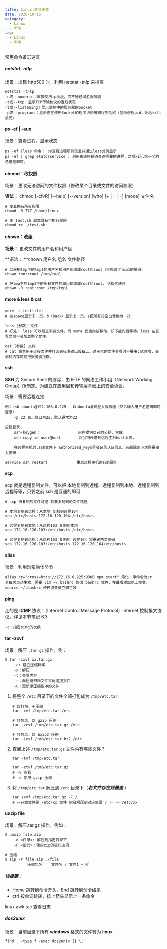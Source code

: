 ```yaml
---
title: Linux 命令速查
date: 2020-10-16
category:
  - Linux
  - 命令
tag:
  - Linux
  - 命令
---
```


常用命令备忘速查

<!--more-->

##### netstat -ntlp

场景：出现 http500 时，利用 netstat -tnlp 来排查

```shell
netstat -tnlp
-n或--numeric：直接使用ip地址，而不通过域名服务器
-t或--tcp：显示TCP传输协议的连线状况
-l或--listening：显示监控中的服务器的Socket
-p或--programs：显示正在使用Socket的程序识别码和程序名称（显示进程pid，配合kill杀死）
```

#### ps -ef | -aux

场景：查看进程，显示状态

```shell
ps -ef |less 命令： ps查看进程所有信息并通过less分页显示
ps -ef | grep etutorservice : 利用管道符精确查询需要的进程，之后kill第一个的总进程即可。
```

#### chmod：改权限

场景：更改无法访问的文件权限（修改某个目录或文件的访问权限）

**语法：** chmod [-cfvR] [--help] [--version] [who] [+ | - | =] [mode] 文件名

```shell
# 使其拥有所有权限
chmod -R 777 /home/linux 

# 使 test.sh 脚本具有可执行权限
chmod +x ./test.sh
```

#### chown：改组

**场景：** 更改文件的用户名和用户组

**语法： **chown 用户名:组名 文件路径

```shell
# 就是把tmp下的tmp1的用户名和用户组改成root和root（只修改了tmp1的属组）
chown root:root /tmp/tmp1

# 把tmp下的tmp1下的所有文件的属组都改成root和root。-R指代递归
chown -R root:root /tmp/tmp1
```

#### more & less & cat

```shell
more -s testfile：
# 按space显示下一页，b（back）显示上一页，s把所有行空白替换为一行

less [参数] 文件
# 好处： less 可以随意浏览文件，而 more 仅能向前移动，却不能向后移动。less 在查看之前不会加载整个文件。

cat [参数] 文件
# cat 命令用于连接文件并打印到标准输出设备上。过于大的文件查看时不要用cat命令，会消耗内存可能把服务器拖崩。
```

#### ssh

**SSH** 为 Secure Shell 的缩写，由 IETF 的网络工作小组（Network Working Group）所制定。为建立在应用层和传输层基础上的安全协议。

场景：需要远程连接

```shell
例：ssh ubuntu@192.168.0.225   以ubuntu身份登入服务器（然后输入用户名密码即可登录）
    -p 22 表示端口为22，默认通常为22

公钥登录：
    ssh-keygen：                 用户提供自己的公钥，生成
    ssh-copy-id user@host        将公钥传送到远程主机host上面，

    在远程主机的.ssh文件下 authorized_keys里会记录认证信息，若删除则下次需要输入密码

service ssh restart             重启远程主机的ssh服务
```

#### scp

scp 就是远程复制文件，可以把 本地复制到远程、远程复制到本地、远程复制到远程等等，只要之前 ssh 是互通的即可

```shell
# scp 待复制的文件路径 将要复制到的文件路径

# 本地复制到远程：从本地 复制到远程104
scp /etc/hosts 172.16.120.104:/etc/hosts    

# 远程复制到本地：从远程103 复制到本地
scp 172.16.120.103:/etc/hosts /etc/hosts    

# 远程复制到远程：从远程103 复制到 远程104 需要输两次密码
scp 172.16.120.103:/etc/hosts 172.16.120.104/etc/hosts  
```

#### alias

场景：利用别名简化命令

    alias cr="cross=http://172.16.0.225:9300 npm start" 简化一串命令为cr
    若每次自动生效，需要 vim ~/.bashrc 修改 bashrc 文件，在最后添加以上命令。
    source ~/.bashrc 使环境变量立即生效

#### ping

走的是 **ICMP** 协议：（Internet Control Message Protocol）Internet 控制报文协议。详见本节笔记 6.3

    -c：指定ping的次数

#### tar -zxvf

场景：解压 `.tar.gz` 操作，例：

```shell
$ tar -zxvf xx.tar.gz
    -c: 建立压缩档案
    -x：解压
    -t：查看内容
    -r：向压缩归档文件末尾追加文件
    -u：更新原压缩包中的文件
```

1. 将整个 `/etc` 目录下的文件全部打包成为 `/tmp/etc.tar`

   ```shell
   # 仅打包，不压缩
   tar -cvf /tmp/etc.tar /etc 
   
   # 打包后，以 gzip 压缩
   tar -zcvf /tmp/etc.tar.gz /etc
   
   # 打包后，以 bzip2 压缩
   tar -jcvf /tmp/etc.tar.bz2 /etc
   ```

2. 查阅上述 `/tmp/etc.tar.gz` 文件内有哪些文件？

   ```shell
   tar -tvf /tmp/etc.tar
   
   tar -ztvf /tmp/etc.tar.gz
   # -v 查看
   # -z 使用 gzip 压缩
   ```

3. 将 `/tmp/etc.tar` 解压到 `/etc` 目录下（***若文件存在则覆盖*** ）

   ```shell
   tar zxvf /tmp/etc.tar.gz -C /
   # 一开始文件是 /etc/xx 文件 则会解压到对应目录 / 下 -> /etc/xx
   ```

#### unzip file

场景：解压.tar.gz 操作，例如：

```shell
$ unzip file.zip
	-d <目录>: 解压到指定目录下
	-P <密码>：使用zip的密码选项
	
# 压缩
$ zip -r file.zip ./file 
         `压缩包名`  `文件名 / 文件1 ~ N`
```

##### 快捷键：

- Home 跳转到命令开头，End 跳转到命令结尾
- ctrl 按单词跳转，按上箭头显示上一条命令

linux awk tac 查看日志

##### dos2unix

场景：当前目录下所有 **windows** 格式的文件转为 **linux** 

```shell
find . -type f -exec dos2unix {} \;
```

